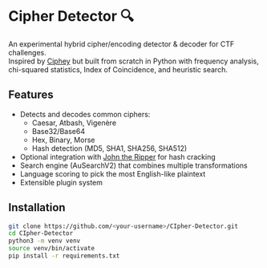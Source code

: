 # Cipher Detector 🔍

An experimental hybrid cipher/encoding detector & decoder for CTF challenges.  
Inspired by [Ciphey](https://github.com/bee-san/Ciphey) but built from scratch in Python with
frequency analysis, chi-squared statistics, Index of Coincidence, and heuristic search.

## Features
- Detects and decodes common ciphers:
  - Caesar, Atbash, Vigenère
  - Base32/Base64
  - Hex, Binary, Morse
  - Hash detection (MD5, SHA1, SHA256, SHA512)
- Optional integration with [John the Ripper](https://www.openwall.com/john/) for hash cracking
- Search engine (AuSearchV2) that combines multiple transformations
- Language scoring to pick the most English-like plaintext
- Extensible plugin system

## Installation
```bash
git clone https://github.com/<your-username>/CIpher-Detector.git
cd CIpher-Detector
python3 -m venv venv
source venv/bin/activate
pip install -r requirements.txt

